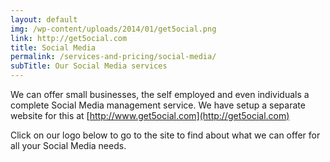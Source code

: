 ```yaml
---
layout: default
img: /wp-content/uploads/2014/01/get5ocial.png
link: http://get5ocial.com
title: Social Media
permalink: /services-and-pricing/social-media/
subTitle: Our Social Media services
---
```


We can offer small businesses, the self employed and even individuals a complete Social Media management service. We have setup a separate website for this at [http://www.get5ocial.com](http://get5ocial.com)

Click on our logo below to go to the site to find about what we can offer for all your Social Media needs.
